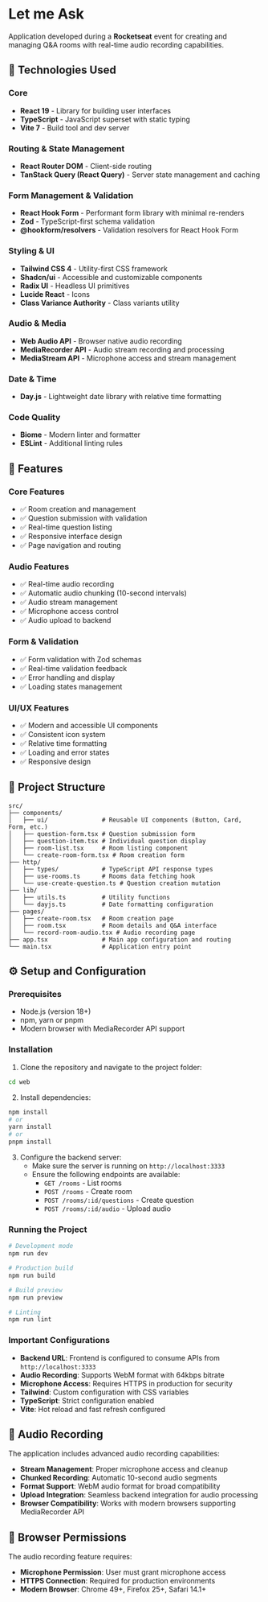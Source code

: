 # Let me Ask

Application developed during a **Rocketseat** event for creating and managing Q&A rooms with real-time audio recording capabilities.

## 🚀 Technologies Used

### Core
- **React 19** - Library for building user interfaces
- **TypeScript** - JavaScript superset with static typing
- **Vite 7** - Build tool and dev server

### Routing & State Management
- **React Router DOM** - Client-side routing
- **TanStack Query (React Query)** - Server state management and caching

### Form Management & Validation
- **React Hook Form** - Performant form library with minimal re-renders
- **Zod** - TypeScript-first schema validation
- **@hookform/resolvers** - Validation resolvers for React Hook Form

### Styling & UI
- **Tailwind CSS 4** - Utility-first CSS framework
- **Shadcn/ui** - Accessible and customizable components
- **Radix UI** - Headless UI primitives
- **Lucide React** - Icons
- **Class Variance Authority** - Class variants utility

### Audio & Media
- **Web Audio API** - Browser native audio recording
- **MediaRecorder API** - Audio stream recording and processing
- **MediaStream API** - Microphone access and stream management

### Date & Time
- **Day.js** - Lightweight date library with relative time formatting

### Code Quality
- **Biome** - Modern linter and formatter
- **ESLint** - Additional linting rules

## 🎯 Features

### Core Features
- ✅ Room creation and management
- ✅ Question submission with validation
- ✅ Real-time question listing
- ✅ Responsive interface design
- ✅ Page navigation and routing

### Audio Features
- ✅ Real-time audio recording
- ✅ Automatic audio chunking (10-second intervals)
- ✅ Audio stream management
- ✅ Microphone access control
- ✅ Audio upload to backend

### Form & Validation
- ✅ Form validation with Zod schemas
- ✅ Real-time validation feedback
- ✅ Error handling and display
- ✅ Loading states management

### UI/UX Features
- ✅ Modern and accessible UI components
- ✅ Consistent icon system
- ✅ Relative time formatting
- ✅ Loading and error states
- ✅ Responsive design

## 📁 Project Structure

```
src/
├── components/
│   ├── ui/               # Reusable UI components (Button, Card, Form, etc.)
│   ├── question-form.tsx # Question submission form
│   ├── question-item.tsx # Individual question display
│   ├── room-list.tsx     # Room listing component
│   └── create-room-form.tsx # Room creation form
├── http/
│   ├── types/            # TypeScript API response types
│   ├── use-rooms.ts      # Rooms data fetching hook
│   └── use-create-question.ts # Question creation mutation
├── lib/
│   ├── utils.ts          # Utility functions
│   └── dayjs.ts          # Date formatting configuration
├── pages/
│   ├── create-room.tsx   # Room creation page
│   ├── room.tsx          # Room details and Q&A interface
│   └── record-room-audio.tsx # Audio recording page
├── app.tsx               # Main app configuration and routing
└── main.tsx              # Application entry point
```


## ⚙️ Setup and Configuration

### Prerequisites
- Node.js (version 18+)
- npm, yarn or pnpm
- Modern browser with MediaRecorder API support

### Installation

1. Clone the repository and navigate to the project folder:
```bash
cd web
```

2. Install dependencies:
```bash
npm install
# or
yarn install
# or
pnpm install
```

3. Configure the backend server:
   - Make sure the server is running on `http://localhost:3333`
   - Ensure the following endpoints are available:
     - `GET /rooms` - List rooms
     - `POST /rooms` - Create room
     - `POST /rooms/:id/questions` - Create question
     - `POST /rooms/:id/audio` - Upload audio

### Running the Project

```bash
# Development mode
npm run dev

# Production build
npm run build

# Build preview
npm run preview

# Linting
npm run lint
```

### Important Configurations

- **Backend URL**: Frontend is configured to consume APIs from `http://localhost:3333`
- **Audio Recording**: Supports WebM format with 64kbps bitrate
- **Microphone Access**: Requires HTTPS in production for security
- **Tailwind**: Custom configuration with CSS variables
- **TypeScript**: Strict configuration enabled
- **Vite**: Hot reload and fast refresh configured

## 🎤 Audio Recording

The application includes advanced audio recording capabilities:

- **Stream Management**: Proper microphone access and cleanup
- **Chunked Recording**: Automatic 10-second audio segments
- **Format Support**: WebM audio format for broad compatibility
- **Upload Integration**: Seamless backend integration for audio processing
- **Browser Compatibility**: Works with modern browsers supporting MediaRecorder API

## 🔐 Browser Permissions

The audio recording feature requires:
- **Microphone Permission**: User must grant microphone access
- **HTTPS Connection**: Required for production environments
- **Modern Browser**: Chrome 49+, Firefox 25+, Safari 14.1+



